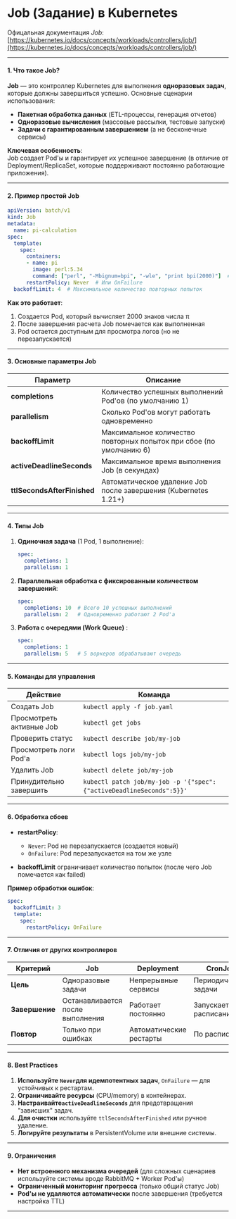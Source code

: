 # Job (Задание) в Kubernetes

Офицальная документация *Job*:  [https://kubernetes.io/docs/concepts/workloads/controllers/job/](https://kubernetes.io/docs/concepts/workloads/controllers/job/)

---

#### **1. Что такое Job?**

**Job** — это контроллер Kubernetes для выполнения **одноразовых задач**, которые должны завершиться успешно. Основные сценарии использования:

* **Пакетная обработка данных** (ETL-процессы, генерация отчетов)
* **Одноразовые вычисления** (массовые рассылки, тестовые запуски)
* **Задачи с гарантированным завершением** (а не бесконечные сервисы)

**Ключевая особенность**:  
Job создает Pod'ы и гарантирует их успешное завершение (в отличие от Deployment/ReplicaSet, которые поддерживают постоянно работающие приложения).

---

#### **2. Пример простой Job**

```yaml
apiVersion: batch/v1
kind: Job
metadata:
  name: pi-calculation
spec:
  template:
    spec:
      containers:
      - name: pi
        image: perl:5.34
        command: ["perl", "-Mbignum=bpi", "-wle", "print bpi(2000)"]  # Вычисление числа π
      restartPolicy: Never  # Или OnFailure
  backoffLimit: 4  # Максимальное количество повторных попыток
```

**Как это работает**:

1. Создается Pod, который вычисляет 2000 знаков числа π
2. После завершения расчета Job помечается как выполненная
3. Pod остается доступным для просмотра логов (но не перезапускается)

---

#### **3. Основные параметры Job**

|Параметр|Описание|
| ------------------| -----------------------------------------------------------------------------------------------------------------------------|
|**completions**|Количество успешных выполнений Pod'ов (по умолчанию 1)|
|**parallelism**|Сколько Pod'ов могут работать одновременно|
|**backoffLimit**|Максимальное количество повторных попыток при сбое (по умолчанию 6)|
|**activeDeadlineSeconds**|Максимальное время выполнения Job (в секундах)|
|**ttlSecondsAfterFinished**|Автоматическое удаление Job после завершения (Kubernetes 1.21+)|

---

#### **4. Типы Job**

1. **Одиночная задача** (1 Pod, 1 выполнение):

    ```yaml
    spec:
      completions: 1
      parallelism: 1
    ```
2. **Параллельная обработка с фиксированным количеством завершений**:

    ```yaml
    spec:
      completions: 10  # Всего 10 успешных выполнений
      parallelism: 2   # Одновременно работают 2 Pod'а
    ```
3. **Работа с очередями (Work Queue)** :

    ```yaml
    spec:
      completions: 1
      parallelism: 5   # 5 воркеров обрабатывают очередь
    ```

---

#### **5. Команды для управления**

|Действие|Команда|
| -----------------------------------------------| ----------------|
|Создать Job|​`kubectl apply -f job.yaml`​|
|Просмотреть активные Job|​`kubectl get jobs`​|
|Проверить статус|​`kubectl describe job/my-job`​|
|Просмотреть логи Pod'а|​`kubectl logs job/my-job`​|
|Удалить Job|​`kubectl delete job/my-job`​|
|Принудительно завершить|​`kubectl patch job/my-job -p '{"spec":{"activeDeadlineSeconds":5}}'`​|

---

#### **6. Обработка сбоев**

* **restartPolicy**:

  * ​`Never`​: Pod не перезапускается (создается новый)
  * ​`OnFailure`​: Pod перезапускается на том же узле
* **backoffLimit** ограничивает количество попыток (после чего Job помечается как failed)

**Пример обработки ошибок**:

```yaml
spec:
  backoffLimit: 3
  template:
    spec:
      restartPolicy: OnFailure
```

---

#### **7. Отличия от других контроллеров**

|Критерий|Job|Deployment|CronJob|
| ------------------| ----------------------------------------------------------------| -----------------------------------------------| --------------------------------------------------|
|**Цель**|Одноразовые задачи|Непрерывные сервисы|Периодические задачи|
|**Завершение**|Останавливается после выполнения|Работает постоянно|Запускается по расписанию|
|**Повтор**|Только при ошибках|Автоматические рестарты|По расписанию|

---

#### **8. Best Practices**

1. **Используйте** **​`Never`​**​ **для идемпотентных задач**, `OnFailure`​ — для устойчивых к рестартам.
2. **Ограничивайте ресурсы** (CPU/memory) в контейнерах.
3. **Настраивайте** **​`activeDeadlineSeconds`​**​ для предотвращения "зависших" задач.
4. **Для очистки** используйте `ttlSecondsAfterFinished`​ или ручное удаление.
5. **Логируйте результаты** в PersistentVolume или внешние системы.

---

#### **9. Ограничения**

* **Нет встроенного механизма очередей** (для сложных сценариев используйте системы вроде RabbitMQ + Worker Pod'ы)
* **Ограниченный мониторинг прогресса** (только общий статус Job)
* **Pod'ы не удаляются автоматически** после завершения (требуется настройка TTL)

---
